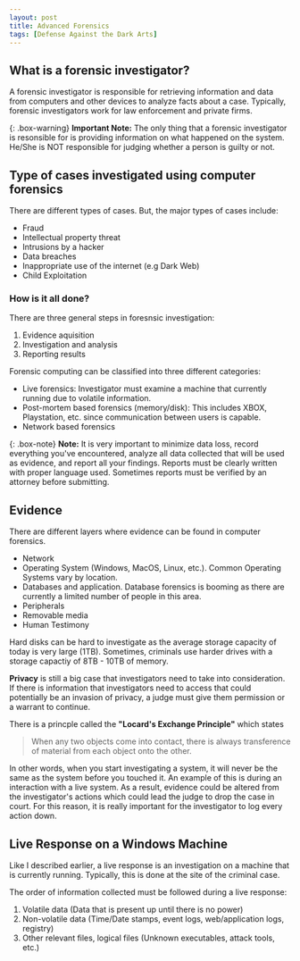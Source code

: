 ```yaml
---
layout: post
title: Advanced Forensics
tags: [Defense Against the Dark Arts]
---
```


## What is a forensic investigator?
A forensic investigator is responsible for retrieving information and data from computers and other devices to analyze facts about a case. Typically, forensic investigators work for law enforcement and private firms.

{: .box-warning}
**Important Note:** The only thing that a forensic investigator is resonsible for is providing information on what happened on the system. He/She is NOT responsible for judging whether a person is guilty or not. 

## Type of cases investigated using computer forensics
There are different types of cases. But, the major types of cases include:
- Fraud
- Intellectual property threat
- Intrusions by a hacker
- Data breaches
- Inappropriate use of the internet (e.g Dark Web)
- Child Exploitation

### How is it all done? 
There are three general steps in foresnsic investigation:
1. Evidence aquisition
2. Investigation and analysis
3. Reporting results

Forensic computing can be classified into three different categories:
- Live forensics: Investigator must examine a machine that currently running due to volatile information.
- Post-mortem based forensics (memory/disk): This includes XBOX, Playstation, etc. since communication between users is capable. 
- Network based forensics 

{: .box-note}
**Note:** It is very important to minimize data loss, record everything you've encountered, analyze all data collected that will be used as evidence, and report all your findings. Reports must be clearly written with proper language used. Sometimes reports must be verified by an attorney before submitting.

## Evidence
There are different layers where evidence can be found in computer forensics.
- Network
- Operating System (Windows, MacOS, Linux, etc.). Common Operating Systems vary by location.
- Databases and application. Database forensics is booming as there are currently a limited number of people in this area.
- Peripherals
- Removable media
- Human Testimony

Hard disks can be hard to investigate as the average storage capacity of today is very large (1TB). Sometimes, criminals use harder drives with a storage capactiy of 8TB - 10TB of memory. 

**Privacy** is still a big case that investigators need to take into consideration. If there is information that investigators need to access that could potentially be an invasion of privacy, a judge must give them permission or a warrant to continue. 

There is a princple called the **"Locard's Exchange Principle"** which states
> When any two objects come into contact, there is always transference of material from each object onto the other.

In other words, when you start investigating a system, it will never be the same as the system before you touched it.
An example of this is during an interaction with a live system. As a result, evidence could be altered from the investigator's actions which could lead the judge to drop the case in court. For this reason, it is really important for the investigator to log every action down. 

## Live Response on a Windows Machine
Like I described earlier, a live response is an investigation on a machine that is currently running. Typically, this is done at the site of the criminal case.

The order of information collected must be followed during a live response:
1. Volatile data (Data that is present up until there is no power)
2. Non-volatile data (Time/Date stamps, event logs, web/application logs, registry)
3. Other relevant files, logical files (Unknown executables, attack tools, etc.)
